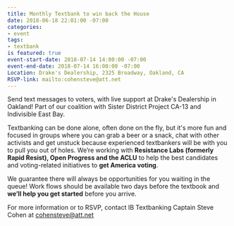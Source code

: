```yaml
---
title: Monthly Textbank to win back the House
date: 2018-06-18 22:01:00 -07:00
categories:
- event
tags:
- textbank
is featured: true
event-start-date: 2018-07-14 14:00:00 -07:00
event-end-date: 2018-07-14 16:00:00 -07:00
Location: Drake's Dealership, 2325 Broadway, Oakland, CA
RSVP-link: mailto:cohensteve@att.net
---
```


Send text messages to voters, with live support at Drake's Dealership in Oakland! Part of our coalition with Sister District Project CA-13 and Indivisible East Bay. 

Textbanking can be done alone, often done on the fly, but it's more fun and focused in groups where you can grab a beer or a snack, chat with other activists and get unstuck because experienced textbankers will be with you to pull you out of holes. We’re working with **Resistance Labs (formerly Rapid Resist), Open Progress and the ACLU** to help the best candidates and voting-related initiatives to **get America voting**.

We guarantee there will always be opportunities for you waiting in the queue! Work flows should be available two days before the textbook and **we’ll help you get started** before you arrive.

For more information or to RSVP, contact IB Textbanking Captain Steve Cohen at cohensteve@att.net